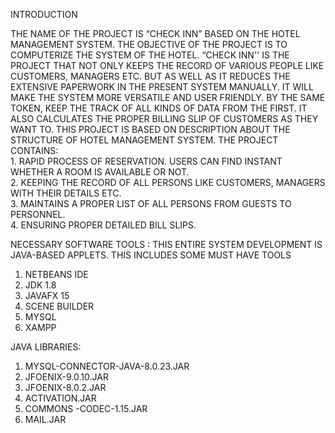 INTRODUCTION

THE NAME OF THE PROJECT IS “CHECK INN” BASED ON THE HOTEL MANAGEMENT SYSTEM. THE OBJECTIVE 
OF THE PROJECT IS TO COMPUTERIZE THE SYSTEM OF THE HOTEL. “CHECK INN'' IS THE PROJECT THAT NOT 
ONLY KEEPS THE RECORD OF VARIOUS PEOPLE LIKE CUSTOMERS, MANAGERS ETC. BUT AS WELL AS IT REDUCES 
THE EXTENSIVE PAPERWORK IN THE PRESENT SYSTEM MANUALLY. IT WILL MAKE THE SYSTEM MORE VERSATILE 
AND USER FRIENDLY. BY THE SAME TOKEN, KEEP THE TRACK OF ALL KINDS OF DATA FROM THE FIRST. IT ALSO 
CALCULATES THE PROPER BILLING SLIP OF CUSTOMERS AS THEY WANT TO. THIS PROJECT IS BASED ON 
DESCRIPTION ABOUT THE STRUCTURE OF HOTEL MANAGEMENT SYSTEM.
THE PROJECT CONTAINS:
<br>1. RAPID PROCESS OF RESERVATION. USERS CAN FIND INSTANT WHETHER A ROOM IS AVAILABLE OR 
NOT.
<br>2. KEEPING THE RECORD OF ALL PERSONS LIKE CUSTOMERS, MANAGERS WITH THEIR DETAILS ETC.
<br>3. MAINTAINS A PROPER LIST OF ALL PERSONS FROM GUESTS TO PERSONNEL.
<br>4. ENSURING PROPER DETAILED BILL SLIPS.

NECESSARY SOFTWARE TOOLS :
THIS ENTIRE SYSTEM DEVELOPMENT IS JAVA-BASED APPLETS. THIS INCLUDES
SOME MUST HAVE TOOLS
1. NETBEANS IDE
2. JDK 1.8
3. JAVAFX 15
4. SCENE BUILDER 
5. MYSQL
6. XAMPP

JAVA LIBRARIES:
1. MYSQL-CONNECTOR-JAVA-8.0.23.JAR
2. JFOENIX-9.0.10.JAR
3. JFOENIX-8.0.2.JAR
4. ACTIVATION.JAR
5. COMMONS -CODEC-1.15.JAR
6. MAIL.JAR
